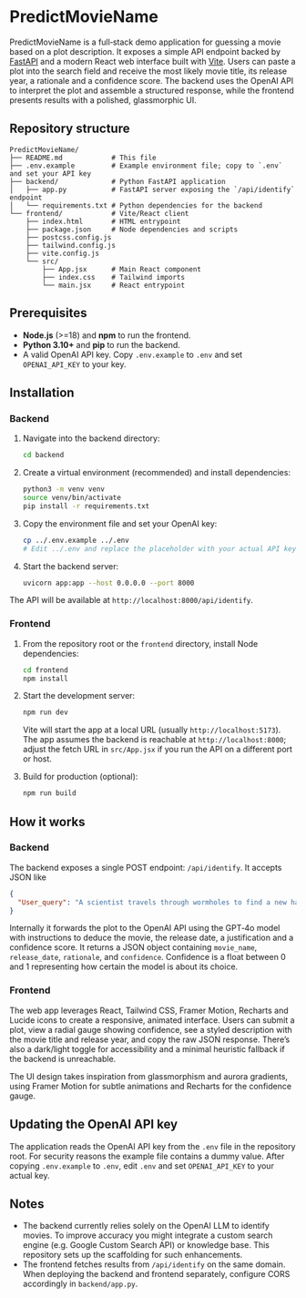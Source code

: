 # PredictMovieName

PredictMovieName is a full‑stack demo application for guessing a movie based on a plot description.
It exposes a simple API endpoint backed by [FastAPI](https://fastapi.tiangolo.com/) and a modern
React web interface built with [Vite](https://vitejs.dev/).  Users can paste a plot into
the search field and receive the most likely movie title, its release year, a rationale and a
confidence score.  The backend uses the OpenAI API to interpret the plot and assemble
a structured response, while the frontend presents results with a polished, glassmorphic UI.

## Repository structure

```
PredictMovieName/
├── README.md            # This file
├── .env.example         # Example environment file; copy to `.env` and set your API key
├── backend/             # Python FastAPI application
│   ├── app.py           # FastAPI server exposing the `/api/identify` endpoint
│   └── requirements.txt # Python dependencies for the backend
└── frontend/            # Vite/React client
    ├── index.html       # HTML entrypoint
    ├── package.json     # Node dependencies and scripts
    ├── postcss.config.js
    ├── tailwind.config.js
    ├── vite.config.js
    └── src/
        ├── App.jsx      # Main React component
        ├── index.css    # Tailwind imports
        └── main.jsx     # React entrypoint
```

## Prerequisites

* **Node.js** (>=18) and **npm** to run the frontend.
* **Python 3.10+** and **pip** to run the backend.
* A valid OpenAI API key.  Copy `.env.example` to `.env` and set `OPENAI_API_KEY` to your key.

## Installation

### Backend

1. Navigate into the backend directory:

   ```bash
   cd backend
   ```

2. Create a virtual environment (recommended) and install dependencies:

   ```bash
   python3 -m venv venv
   source venv/bin/activate
   pip install -r requirements.txt
   ```

3. Copy the environment file and set your OpenAI key:

   ```bash
   cp ../.env.example ../.env
   # Edit ../.env and replace the placeholder with your actual API key
   ```

4. Start the backend server:

   ```bash
   uvicorn app:app --host 0.0.0.0 --port 8000
   ```

The API will be available at `http://localhost:8000/api/identify`.

### Frontend

1. From the repository root or the `frontend` directory, install Node dependencies:

   ```bash
   cd frontend
   npm install
   ```

2. Start the development server:

   ```bash
   npm run dev
   ```

   Vite will start the app at a local URL (usually `http://localhost:5173`).  The app
   assumes the backend is reachable at `http://localhost:8000`; adjust the fetch URL
   in `src/App.jsx` if you run the API on a different port or host.

3. Build for production (optional):

   ```bash
   npm run build
   ```

## How it works

### Backend

The backend exposes a single POST endpoint: `/api/identify`.  It accepts JSON like

```json
{
  "User_query": "A scientist travels through wormholes to find a new habitable planet for humanity."
}
```

Internally it forwards the plot to the OpenAI API using the GPT‑4o model with
instructions to deduce the movie, the release date, a justification and a confidence score.
It returns a JSON object containing `movie_name`, `release_date`, `rationale`, and
`confidence`.  Confidence is a float between 0 and 1 representing how certain the model
is about its choice.

### Frontend

The web app leverages React, Tailwind CSS, Framer Motion, Recharts and Lucide icons to create
a responsive, animated interface.  Users can submit a plot, view a radial gauge showing
confidence, see a styled description with the movie title and release year, and copy the
raw JSON response.  There’s also a dark/light toggle for accessibility and a minimal
heuristic fallback if the backend is unreachable.

The UI design takes inspiration from glassmorphism and aurora gradients, using
Framer Motion for subtle animations and Recharts for the confidence gauge.

## Updating the OpenAI API key

The application reads the OpenAI API key from the `.env` file in the repository root.
For security reasons the example file contains a dummy value.  After copying `.env.example`
to `.env`, edit `.env` and set `OPENAI_API_KEY` to your actual key.

## Notes

* The backend currently relies solely on the OpenAI LLM to identify movies.  To improve
  accuracy you might integrate a custom search engine (e.g. Google Custom Search API) or
  knowledge base.  This repository sets up the scaffolding for such enhancements.
* The frontend fetches results from `/api/identify` on the same domain.  When deploying
  the backend and frontend separately, configure CORS accordingly in `backend/app.py`.
